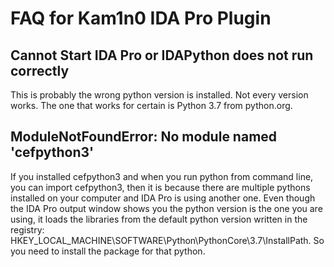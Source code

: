 # FAQ for Kam1n0 IDA Pro Plugin

## Cannot Start IDA Pro or IDAPython does not run correctly

This is probably the wrong python version is installed. Not every version works. The one that works for certain is Python 3.7 from python.org.

## ModuleNotFoundError: No module named 'cefpython3'

If you installed cefpython3 and when you run python from command line, you can import cefpython3, then it is because there are multiple pythons installed on your computer and IDA Pro is using another one. Even though the IDA Pro output window shows you the python version is the one you are using, it loads the libraries from the default python version written in the registry: HKEY_LOCAL_MACHINE\SOFTWARE\Python\PythonCore\3.7\InstallPath\. So you need to install the package for that python.
